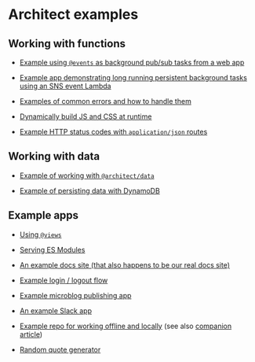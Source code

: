# Architect examples

## Working with functions

- [Example using `@events` as background pub/sub tasks from a web app](https://github.com/arc-repos/arc-example-events-pubsub)

- [Example app demonstrating long running persistent background tasks using an SNS event Lambda](https://github.com/arc-repos/arc-example-events-pubsub)

- [Examples of common errors and how to handle them](https://github.com/arc-repos/arc-example-errors)

<!-- - [](https://github.com/arc-repos/arc-example-cors) -->

- [Dynamically build JS and CSS at runtime](https://github.com/arc-repos/arc-example-dynamic-js-and-css)

- [Example HTTP status codes with `application/json` routes](https://github.com/arc-repos/arc-example-json-status-codes)


## Working with data

- [Example of working with `@architect/data`](https://github.com/arc-repos/arc-example-data)

- [Example of persisting data with DynamoDB](https://github.com/arc-repos/arc-example-persist-data)


## Example apps

- [Using `@views`](https://github.com/arc-repos/arc-examples-views)

- [Serving ES Modules](https://github.com/arc-repos/arc-example-es-modules)

- [An example docs site (that also happens to be our real docs site)](https://github.com/arc-repos/arc.codes)

- [Example login / logout flow](https://github.com/arc-repos/arc-example-login-flow)

- [Example microblog publishing app](https://github.com/arc-repos/arc-example-microblog)

- [An example Slack app](https://github.com/arc-repos/arc-example-slack-client)

- [Example repo for working offline and locally](https://github.com/arc-repos/arc-example-working-locally) (see also [companion article](https://arc.codes/guides/offline))

- [Random quote generator](https://github.com/arc-repos/arc-example-random-mitch-hedberg-quote)
